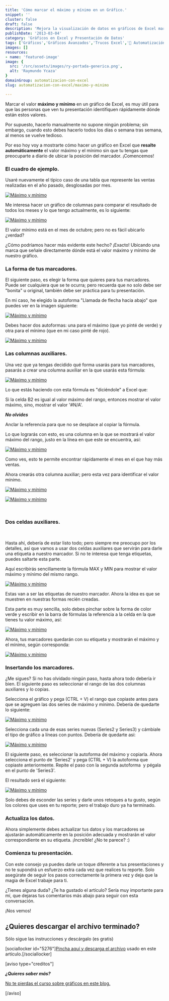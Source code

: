 ```yaml
---
title: 'Cómo marcar el máximo y mínimo en un Gráfico.'
snippet: ''
cluster: false
draft: false 
description: 'Mejora la visualización de datos en gráficos de Excel marcando el máximo y mínimo de forma efectiva.'
publishDate: '2013-03-04'
category: 'Gráficos en Excel y Presentación de Datos'
tags: ['Gráficos','Gráficos Avanzados','Trucos Excel','🤖 Automatización con Excel']
images: []
resources: 
- name: 'featured-image'
image: {
  src: '/src/assets/images/ry-portada-generica.png',
  alt: 'Raymundo Ycaza'
}
domainGroup: automatizacion-con-excel
slug: automatizacion-con-excel/maximo-y-minimo

---
```


Marcar el valor **máximo y mínimo** en un gráfico de Excel, es muy útil para que las personas que ven tu presentación identifiquen rápidamente dónde están estos valores.

Por supuesto, hacerlo manualmente no supone ningún problema; sin embargo, cuando esto debes hacerlo todos los días o semana tras semana, al menos se vuelve tedioso.

Por eso hoy voy a mostrarte cómo hacer un gráfico en Excel que **resalte automáticamente** el valor máximo y el mínimo sin que tu tengas que preocuparte a diario de ubicar la posición del marcador. ¡Comencemos!

### El cuadro de ejemplo.

Usaré nuevamente el típico caso de una tabla que represente las ventas realizadas en el año pasado, desglosadas por mes.

[![Máximo y mínimo](/src/assets/images/2023/maximo-y-minimo-000333.png)](http://raymundoycaza.com/wp-content/uploads/maximo-y-minimo-000333.png)

Me interesa hacer un gráfico de columnas para comparar el resultado de todos los meses y lo que tengo actualmente, es lo siguiente:

[![Máximo y mínimo](/src/assets/images/2023/maximo-y-minimo-000334-600x372.png)](http://raymundoycaza.com/wp-content/uploads/maximo-y-minimo-000334.png)

El valor mínimo está en el mes de octubre; pero no es fácil ubicarlo ¿verdad?

¿Cómo podríamos hacer más evidente este hecho? ¡Exacto! Ubicando una marca que señale directamente dónde está el valor máximo y mínimo de nuestro gráfico.

### La forma de tus marcadores.

El siguiente paso, es elegir la forma que quieres para tus marcadores. Puede ser cualquiera que se te ocurra; pero recuerda que no solo debe ser "bonita" u original, también debe ser práctica para tu presentación.

En mi caso, he elegido la autoforma "Llamada de flecha hacia abajo" que puedes ver en la imagen siguiente:

[![Máximo y mínimo](/src/assets/images/2023/maximo-y-minimo-000336.png)](http://raymundoycaza.com/wp-content/uploads/maximo-y-minimo-000336.png)

Debes hacer dos autoformas: una para el máximo (que yo pinté de verde) y otra para el mínimo (que en mi caso pinté de rojo).

[![Máximo y mínimo](/src/assets/images/2023/maximo-y-minimo-000335.png)](http://raymundoycaza.com/wp-content/uploads/maximo-y-minimo-000335.png)

### Las columnas auxiliares.

Una vez que ya tengas decidido qué forma usarás para tus marcadores, pasarás a crear una columna auxiliar en la que usarás esta fórmula:

[![Máximo y mínimo](/src/assets/images/2023/maximo-y-minimo-000337.png)](http://raymundoycaza.com/wp-content/uploads/maximo-y-minimo-000337.png)

Lo que estás haciendo con esta fórmula es "diciéndole" a Excel que:

Si la celda B2 es igual al valor máximo del rango, entonces mostrar el valor máximo, sino, mostrar el valor '#N/A'.

_**No olvides**_

Anclar la referencia para que no se desplace al copiar la fórmula.

Lo que lograrás con esto, es una columna en la que se mostrará el valor máximo del rango, justo en la línea en que este se encuentra, así:

[![Máximo y mínimo](/src/assets/images/2023/maximo-y-minimo-000338.png)](http://raymundoycaza.com/wp-content/uploads/maximo-y-minimo-000338.png)

Como ves, esto te permite encontrar rápidamente el mes en el que hay más ventas.

Ahora crearás otra columna auxiliar; pero esta vez para identificar el valor mínimo.

[![Máximo y mínimo](/src/assets/images/2023/maximo-y-minimo-000340.png)](http://raymundoycaza.com/wp-content/uploads/maximo-y-minimo-000340.png)

[![Máximo y mínimo](/src/assets/images/2023/maximo-y-minimo-000339-600x460.png)](http://raymundoycaza.com/wp-content/uploads/maximo-y-minimo-000339.png)

 

### Dos celdas auxiliares.

 

Hasta ahí, debería de estar listo todo; pero siempre me preocupo por los detalles, así que vamos a usar dos celdas auxiliares que servirán para darle una etiqueta a nuestro marcador. Si no te interesa que tenga etiquetas, puedes saltarte esta parte.

Aquí escribirás sencillamente la fórmula MAX y MIN para mostrar el valor máximo y mínimo del mismo rango.

[![Máximo y mínimo](/src/assets/images/2023/maximo-y-minimo-000341.png)](http://raymundoycaza.com/wp-content/uploads/maximo-y-minimo-000341.png)

Estas van a ser las etiquetas de nuestro marcador. Ahora la idea es que se muestren en nuestras formas recién creadas.

Esta parte es muy sencilla, solo debes pinchar sobre la forma de color verde y escribir en la barra de fórmulas la referencia a la celda en la que tienes tu valor máximo, así:

[![Máximo y mínimo](/src/assets/images/2023/maximo-y-minimo-000342-600x296.png)](http://raymundoycaza.com/wp-content/uploads/maximo-y-minimo-000342.png)

Ahora, tus marcadores quedarán con su etiqueta y mostrarán el máximo y el mínimo, según corresponda:

[![Máximo y mínimo](/src/assets/images/2023/maximo-y-minimo-000343.png)](http://raymundoycaza.com/wp-content/uploads/maximo-y-minimo-000343.png)

### Insertando los marcadores.

¿Me sigues? Si no has olvidado ningún paso, hasta ahora todo debería ir bien. El siguiente paso es seleccionar el rango de las dos columnas auxiliares y lo copias.

Selecciona el gráfico y pega (CTRL + V) el rango que copiaste antes para que se agreguen las dos series de máximo y mínimo. Debería de quedarte lo siguiente:

[![Máximo y mínimo](/src/assets/images/2023/maximo-y-minimo-000344-600x367.png)](http://raymundoycaza.com/wp-content/uploads/maximo-y-minimo-000344.png)

Selecciona cada una de esas series nuevas (Series2 y Series3) y cámbiale el tipo de gráfico a líneas con puntos. Debería de quedarte así:

[![Máximo y mínimo](/src/assets/images/2023/maximo-y-minimo-000345-600x367.png)](http://raymundoycaza.com/wp-content/uploads/maximo-y-minimo-000345.png)

El siguiente paso, es seleccionar la autoforma del máximo y copiarla. Ahora selecciona el punto de 'Series2' y pega (CTRL + V) la autoforma que copiaste anteriormente. Repite el paso con la segunda autoforma  y pégala en el punto de 'Series3'.

El resultado será el siguiente:

[![Máximo y mínimo](/src/assets/images/2023/maximo-y-minimo-000347-600x378.png)](http://raymundoycaza.com/wp-content/uploads/maximo-y-minimo-000347.png)

Solo debes de esconder las series y darle unos retoques a tu gusto, según los colores que uses en tu reporte; pero el trabajo duro ya ha terminado.

### Actualiza los datos.

Ahora simplemente debes actualizar tus datos y los marcadores se ajustarán automáticamente en la posición adecuada y mostrarán el valor correspondiente en su etiqueta. ¡Increíble! ¿No te parece? :)

### Comienza tu presentación.

Con este consejo ya puedes darle un toque diferente a tus presentaciones y no te supondrá un esfuerzo extra cada vez que realices tu reporte. Solo asegúrate de seguir los pasos correctamente la primera vez y deja que la magia de Excel trabaje para ti.

¿Tienes alguna duda? ¿Te ha gustado el artículo? Sería muy importante para mí, que dejaras tus comentarios más abajo para seguir con esta conversación.

¡Nos vemos!

## ¿Quieres descargar el archivo terminado?

Sólo sigue las instrucciones y descárgalo (es gratis)

\[sociallocker id="5276"\][Pincha aquí y descarga el archivo](http://raymundoycaza.com/wp-content/uploads/maximo-y-minimo-en-graficos.xlsx "Descarga el archivo terminado") usado en este artículo.\[/sociallocker\]

\[aviso type="creditos"\]

_**¿Quieres saber más?**_

[No te pierdas el curso sobre gráficos en este blog.](http://raymundoycaza.com/aprende-a-crear-graficos-en-excel/)

\[/aviso\]
